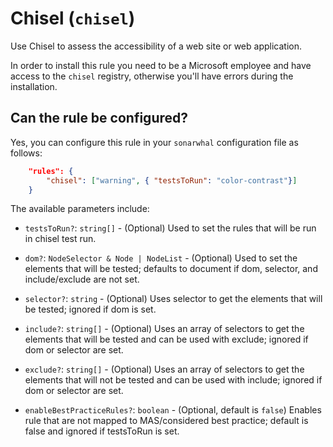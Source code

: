 # Chisel (`chisel`)

Use Chisel to assess the accessibility of a web site or web application.

In order to install this rule you need to be a Microsoft employee and
have access to the `chisel` registry, otherwise you'll have errors during
the installation.

## Can the rule be configured?

Yes, you can configure this rule in your `sonarwhal` configuration file as
follows:

```json
    "rules": {
        "chisel": ["warning", { "testsToRun": "color-contrast"}]
    }
```

The available parameters include:

* `testsToRun?`: `string[]` - (Optional) Used to set the rules that will be run
    in chisel test run.

* `dom?`: `NodeSelector & Node | NodeList` - (Optional) Used to set the elements
    that will be tested; defaults to document if dom, selector, and
    include/exclude are not set.

* `selector?`: `string` - (Optional) Uses selector to get the elements that will
    be tested; ignored if dom is set.

* `include?`: `string[]` - (Optional) Uses an array of selectors to get the
    elements that will be tested and can be used with exclude; ignored if dom or
    selector are set.

* `exclude?`: `string[]` - (Optional) Uses an array of selectors to get the
    elements that will not be tested and can be used with include; ignored if
    dom or selector are set.

* `enableBestPracticeRules?`: `boolean` - (Optional, default is `false`) Enables
    rule that are not mapped to MAS/considered best practice; default is false
    and ignored if testsToRun is set.
